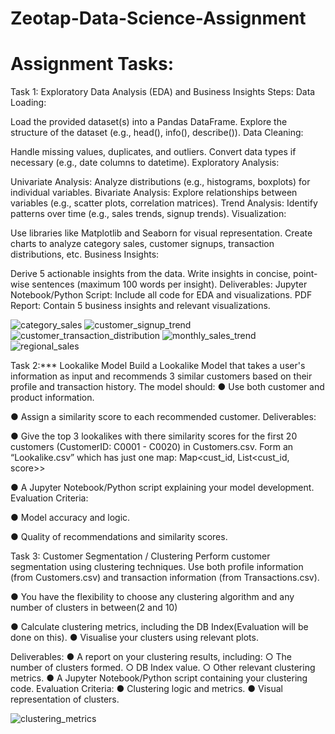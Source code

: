 # Zeotap-Data-Science-Assignment
# Assignment Tasks:
Task 1: Exploratory Data Analysis (EDA) and Business Insights
Steps:
Data Loading:

Load the provided dataset(s) into a Pandas DataFrame.
Explore the structure of the dataset (e.g., head(), info(), describe()).
Data Cleaning:

Handle missing values, duplicates, and outliers.
Convert data types if necessary (e.g., date columns to datetime).
Exploratory Analysis:

Univariate Analysis: Analyze distributions (e.g., histograms, boxplots) for individual variables.
Bivariate Analysis: Explore relationships between variables (e.g., scatter plots, correlation matrices).
Trend Analysis: Identify patterns over time (e.g., sales trends, signup trends).
Visualization:

Use libraries like Matplotlib and Seaborn for visual representation.
Create charts to analyze category sales, customer signups, transaction distributions, etc.
Business Insights:

Derive 5 actionable insights from the data.
Write insights in concise, point-wise sentences (maximum 100 words per insight).
Deliverables:
Jupyter Notebook/Python Script:
Include all code for EDA and visualizations.
PDF Report:
Contain 5 business insights and relevant visualizations.

![category_sales](https://github.com/user-attachments/assets/28203f00-ec0a-4075-8877-e71eeac98497)
![customer_signup_trend](https://github.com/user-attachments/assets/d35d5ad5-584f-49c1-b7ca-25b47e17c11c)
![customer_transaction_distribution](https://github.com/user-attachments/assets/5c91b7e2-a179-4bb7-9a60-3cc4144a0fb8)
![monthly_sales_trend](https://github.com/user-attachments/assets/76e951e1-d933-4992-a5c5-c7187a0773a2)
![regional_sales](https://github.com/user-attachments/assets/d0e7717a-cd0d-4a02-ab24-74c39b06afa3)


Task 2:***
Lookalike Model Build a Lookalike Model that takes a user's information as input and recommends 3 similar
customers based on their profile and transaction history. The model should:
● Use both customer and product information.

● Assign a similarity score to each recommended customer.
Deliverables:

● Give the top 3 lookalikes with there similarity scores for the first 20 customers
(CustomerID: C0001 - C0020) in Customers.csv. Form an “Lookalike.csv” which has
just one map: Map<cust_id, List<cust_id, score>>

● A Jupyter Notebook/Python script explaining your model development.
Evaluation Criteria:

● Model accuracy and logic.

● Quality of recommendations and similarity scores.







Task 3: Customer Segmentation / Clustering
Perform customer segmentation using clustering techniques. Use both profile information
(from Customers.csv) and transaction information (from Transactions.csv).

● You have the flexibility to choose any clustering algorithm and any number of clusters in
between(2 and 10)

● Calculate clustering metrics, including the DB Index(Evaluation will be done on this).
● Visualise your clusters using relevant plots.

Deliverables:
● A report on your clustering results, including:
○ The number of clusters formed.
○ DB Index value.
○ Other relevant clustering metrics.
● A Jupyter Notebook/Python script containing your clustering code.
Evaluation Criteria:
● Clustering logic and metrics.
● Visual representation of clusters.

![clustering_metrics](https://github.com/user-attachments/assets/5d8301b3-73b5-4a48-b9e4-fefbbdaff24f)



